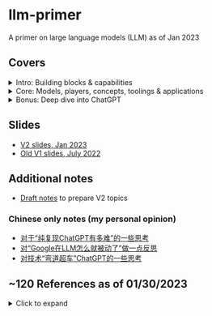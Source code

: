 # llm-primer
A primer on large language models (LLM) as of Jan 2023

## Covers
<details>
  <summary>Intro: Building blocks & capabilities</summary>

  - LM and LLM
  - Transformer
  - How are LLMs trained?
  - LLM decoding
  - LLM training in parallel
  - LLM capabilities, advanced capabilities and insance capabilities
</details>
<details>
  <summary>Core: Models, players, concepts, toolings & applications</summary>

  - Selected LLMs
    - BERT
    - GPT family
    - T5
    - GLM
  - LLM Players
    - big companies
    - institutes and startups)
  - LLM concepts
    - Pretraining, finetuning, prompt tuning
    - Scaling laws
    - Prompt engineering
    - Prompt tuning (soft prompt)
    - "Emergent abilities"
    - Chain of thoughts (CoT)
    - Least-to-most prompting
    - Hallucination
    - Retrieval LLM
    - RLHF for LLM
    - Mixture of Experts (MoE) LLM
  - LLM Tooling
    - Huggingface
    - TF hub, Torch NLP, PaddleNLP
    - Transformers lib, Colossal-ai, Ray and NanoGPT
    - Other toolings
  - LLM Applications

</details>
<details>
  <summary>Bonus: Deep dive into ChatGPT</summary>

  - ChatGPT model evolvment
  - Research (InstructGPT) overview
  - Possible next steps for ChatGPT?
  - Engineering discussion
  - Rough estimate to train/server chatgpt
  - My thoughts on technical challenges to reproduce ChatGPT
  - What less optimal choices Google made related to ChatGPT delayed Google to release similar product?
  - Fun facts
  - ChatGPT challenges
  - Final question: Will ChatGPT become next iPhone, or next Alexa, or next ClubHouse?
  
</details>

## Slides
- [V2 slides, Jan 2023](https://github.com/hululuzhu/llm-primer/blob/main/llm_primer_v2_jan_2023.pdf)
- [Old V1 slides, July 2022](https://github.com/hululuzhu/fun-paper-sharing/blob/main/slides/llm_primer_v1.pdf)


## Additional notes
- [Draft notes](draft_notes_llm_primer.pdf) to prepare V2 topics

### Chinese only notes (my personal opinion)
- [对于“纯复现ChatGPT有多难”的一些思考](chinese_only_tech_challanges_reproduce_chatgpt.md)
- [对“Google在LLM怎么就被动了”做一点反思](chinese_only_thoughts_on_less_optimal_choices_by_google.md)
- [对技术“弯道超车”ChatGPT的一些思考](chinese_only_crazy_ideas_surpass_chatgpt.md)

## ~120 References as of 01/30/2023
<details>
  <summary>Click to expand</summary>

  - [[1706.03741] Deep reinforcement learning from human preferences](https://arxiv.org/abs/1706.03741)
  - [[1706.03762] Attention Is All You Need](https://arxiv.org/abs/1706.03762)
  - [[1810.04805] BERT: Pre-training of Deep Bidirectional Transformers for Language Understanding](https://arxiv.org/abs/1810.04805)
  - [[1904.00962] Large Batch Optimization for Deep Learning: Training BERT in 76 minutes](https://arxiv.org/abs/1904.00962)
  - [[1907.11692] RoBERTa: A Robustly Optimized BERT Pretraining Approach](https://arxiv.org/abs/1907.11692)
  - [[1910.10683] Exploring the Limits of Transfer Learning with a Unified Text-to-Text Transformer](https://arxiv.org/abs/1910.10683)
  - [[2001.08361] Scaling Laws for Neural Language Models](https://arxiv.org/abs/2001.08361)
  - [[2005.14165] Language Models are Few-Shot Learners](https://arxiv.org/abs/2005.14165)
  - [[2103.00823] M6: A Chinese Multimodal Pretrainer](https://arxiv.org/abs/2103.00823)
  - [[2104.08691] The Power of Scale for Parameter-Efficient Prompt Tuning](https://arxiv.org/abs/2104.08691)
  - [[2104.09864] RoFormer: Enhanced Transformer with Rotary Position Embedding](https://arxiv.org/abs/2104.09864)
  - [[2106.04554] A Survey of Transformers](https://arxiv.org/abs/2106.04554)
  - [[2111.06377] Masked Autoencoders Are Scalable Vision Learners](https://arxiv.org/abs/2111.06377)
  - [[2112.12731] ERNIE 3.0 Titan: Exploring Larger-scale Knowledge Enhanced Pre-training for Language Understanding and Generation](https://arxiv.org/abs/2112.12731)
  - [[2201.08239] LaMDA: Language Models for Dialog Applications](https://arxiv.org/abs/2201.08239)
  - [[2201.11903] Chain-of-Thought Prompting Elicits Reasoning in Large Language Models](https://arxiv.org/abs/2201.11903)
  - [[2203.15556] Training Compute-Optimal Large Language Models](https://arxiv.org/abs/2203.15556)
  - [[2204.05862] Training a Helpful and Harmless Assistant with Reinforcement Learning from Human Feedback](https://arxiv.org/abs/2204.05862)
  - [[2205.01068] OPT: Open Pre-trained Transformer Language Models](https://arxiv.org/abs/2205.01068)
  - [[2205.05198] Reducing Activation Recomputation in Large Transformer Models](https://arxiv.org/abs/2205.05198)
  - [[2205.10625] Least-to-Most Prompting Enables Complex Reasoning in Large Language Models](https://arxiv.org/abs/2205.10625)
  - [[2205.11916] Large Language Models are Zero-Shot Reasoners](https://arxiv.org/abs/2205.11916)
  - [[2206.07682] Emergent Abilities of Large Language Models](https://arxiv.org/abs/2206.07682)
  - [[2207.01780] CodeRL: Mastering Code Generation through Pretrained Models and Deep Reinforcement Learning](https://arxiv.org/abs/2207.01780)
  - [[2208.03299] Atlas: Few-shot Learning with Retrieval Augmented Language Models](https://arxiv.org/abs/2208.03299)
  - [[2210.02414] GLM-130B: An Open Bilingual Pre-trained Model](https://arxiv.org/abs/2210.02414)
  - [[D] GPT-3, The $4,600,000 Language Model : r/MachineLearning](https://www.reddit.com/r/MachineLearning/comments/h0jwoz/d_gpt3_the_4600000_language_model/)
  - [Alibaba Cloud Launches 'ModelScope,' An Open-Source Model-as-a-Service (MaaS) Platform that Comes with Hundreds of Artificial Intelligence (AI) Models - MarkTechPost](https://www.marktechpost.com/2022/11/21/alibaba-cloud-launches-modelscope-an-open-source-model-as-a-service-maas-platform-that-comes-with-hundreds-of-artificial-intelligence-ai-models/)
  - [Aligning Language Models to Follow Instructions](https://openai.com/blog/instruction-following/)
  - [AlphaGo](https://www.deepmind.com/research/highlighted-research/alphago)
  - [Anthropic](https://www.anthropic.com/)
  - [BART: Denoising Sequence-to-Sequence Pre-training for Natural Language Generation, Translation, and Comprehension | Facebook AI Research](https://ai.facebook.com/research/publications/bart-denoising-sequence-to-sequence-pre-training-for-natural-language-generation-translation-and-comprehension/)
  - [Better Language Models and Their Implications](https://openai.com/blog/better-language-models/)
  - [BigScience](https://bigscience.huggingface.co/)
  - [BlenderBot 3: An AI Chatbot That Improves Through Conversation | Meta](https://about.fb.com/news/2022/08/blenderbot-ai-chatbot-improves-through-conversation/)
  - [Building safer dialogue agents](https://www.deepmind.com/blog/building-safer-dialogue-agents)
  - [Chat GPT (可能)是怎麼煉成的 - GPT 社會化的過程](https://www.youtube.com/watch?v=e0aKI2GGZNg)
  - [ChatGPT cheats? Triangle professors grapple with viral AI technology as semester starts](https://www.newsobserver.com/news/local/article270952057.html)
  - [ChatGPT produces made-up nonexistent references | Hacker News](https://news.ycombinator.com/item?id=33841672)
  - [ChatGPT, Open AI's Chatbot, Is Spitting Out Biased, Sexist Results - Bloomberg](https://www.bloomberg.com/news/newsletters/2022-12-08/chatgpt-open-ai-s-chatbot-is-spitting-out-biased-sexist-results)
  - [ChatGPT: Optimizing Language Models for Dialogue](https://openai.com/blog/chatgpt/)
  - [Code for CodeT5: a new code-aware pre-trained encoder-decoder model.](https://github.com/salesforce/CodeT5)
  - [Colossal-AI](https://colossalai.org/)
  - [DeepMind’s AlphaCode AI writes code at a competitive level | TechCrunch](https://techcrunch.com/2022/02/02/deepminds-alphacode-ai-writes-code-at-a-competitive-level/)
  - [Democratizing access to large-scale language models with OPT-175B](https://ai.facebook.com/blog/democratizing-access-to-large-scale-language-models-with-opt-175b/)
  - [Don’t Ban ChatGPT in Schools. Teach With It. - The New York Times](https://www.nytimes.com/2023/01/12/technology/chatgpt-schools-teachers.html)
  - [EleutherAI](https://www.eleuther.ai/)
  - [EleutherAI/gpt-neox-20b · Hugging Face](https://huggingface.co/EleutherAI/gpt-neox-20b)
  - [Exploring Transfer Learning with T5: the Text-To-Text Transfer Transformer – Google AI Blog](https://ai.googleblog.com/2020/02/exploring-transfer-learning-with-t5.html)
  - [galactica research model by Meta](https://galactica.org/)
  - [Generative adversarial network - Wikipedia](https://en.wikipedia.org/wiki/Generative_adversarial_network)
  - [GitHub - f/awesome-chatgpt-prompts: This repo includes ChatGPT prompt curation to use ChatGPT better.](https://github.com/f/awesome-chatgpt-prompts)
  - [GitHub - google/BIG-bench: Beyond the Imitation Game collaborative benchmark for measuring and extrapolating the capabilities of language models](https://github.com/google/BIG-bench)
  - [GitHub - huggingface/transformers: 🤗 Transformers: State-of-the-art Machine Learning for Pytorch, TensorFlow, and JAX.](https://github.com/huggingface/transformers)
  - [GitHub - karpathy/nanoGPT: The simplest, fastest repository for training/finetuning medium-sized GPTs.](https://github.com/karpathy/nanoGPT)
  - [GitHub - openai/openai-cookbook: Techniques to improve reliability](https://github.com/openai/openai-cookbook/blob/main/techniques_to_improve_reliability.md)
  - [GitHub - PaddlePaddle/PaddleNLP](https://github.com/PaddlePaddle/PaddleNLP)
  - [GitHub Copilot · Your AI pair programmer](https://github.com/features/copilot)
  - [github: Jianlin Su bojone](https://github.com/bojone)
  - [GitHub's AI Coding Assistant Copilot Launches - Voicebot.ai](https://voicebot.ai/2022/06/22/githubs-ai-coding-assistant-copilot-launches/)
  - [GLM-130B: An Open Bilingual Pre-Trained Model](https://github.com/THUDM/GLM-130B)
  - [gluebenchmark Leaderboard](https://gluebenchmark.com/leaderboard/)
  - [Google AI Introduces Minerva: A Natural Language Processing (NLP) Model That Solves Mathematical Questions - MarkTechPost](https://www.marktechpost.com/2022/07/04/google-ai-introduces-minerva-a-natural-language-processing-nlp-model-that-solves-mathematical-questions/)
  - [Google Sidelines Engineer Who Claims Its A.I. Is Sentient - The New York Times](https://www.nytimes.com/2022/06/12/technology/google-chatbot-ai-blake-lemoine.html)
  - [Google's Massive New Language Model Can Explain Jokes](https://www.datanami.com/2022/04/22/googles-massive-new-language-model-can-explain-jokes/)
  - [Got It AI creates truth checker for ChatGPT 'hallucinations' | VentureBeat](https://venturebeat.com/ai/got-it-ai-creates-truth-checker-for-chatgpt-hallucinations/)
  - [GPT-3 Powers the Next Generation of Apps](https://openai.com/blog/gpt-3-apps/)
  - [GSM8K Dataset | Papers With Code](https://paperswithcode.com/dataset/gsm8k)
  - [How come GPT can seem so brilliant one minute and so breathtakingly dumb the next?](https://garymarcus.substack.com/p/how-come-gpt-can-seem-so-brilliant)
  - [How does GPT Obtain its Ability? Tracing Emergent Abilities of Language Models to their Sources](https://yaofu.notion.site/How-does-GPT-Obtain-its-Ability-Tracing-Emergent-Abilities-of-Language-Models-to-their-Sources-b9a57ac0fcf74f30a1ab9e3e36fa1dc1)
  - [HUAWEI Noah's Ark Lab · GitHub](https://github.com/huawei-noah/Pretrained-Language-Model/tree/master/PanGu-%CE%B1)
  - [HuggingFace: Deploy Hugging Face models easily with Amazon SageMaker](https://huggingface.co/blog/deploy-hugging-face-models-easily-with-amazon-sagemaker)
  - [HuggingFace: Fine-tune a pretrained model](https://huggingface.co/docs/transformers/training)
  - [HuggingFace: How to generate text: using different decoding methods for language generation with Transformers](https://huggingface.co/blog/how-to-generate)
  - [HuggingFace: Models](https://huggingface.co/docs/transformers/main_classes/model)
  - [HuggingFace: Pipelines](https://huggingface.co/docs/transformers/main_classes/pipelines)
  - [HuggingFace: Tokenizer](https://huggingface.co/docs/transformers/main_classes/tokenizer)
  - [HuggingFace: Uploading models](https://huggingface.co/docs/hub/models-uploading)
  - [Improving language models by retrieving from trillions of tokens](https://www.deepmind.com/publications/improving-language-models-by-retrieving-from-trillions-of-tokens)
  - [Improving Language Understanding by Generative Pre-Training](https://s3-us-west-2.amazonaws.com/openai-assets/research-covers/language-unsupervised/language_understanding_paper.pdf)
  - [Introducing FLAN: More generalizable Language Models with Instruction Fine-Tuning](https://ai.googleblog.com/2021/10/introducing-flan-more-generalizable.html)
  - [Introducing Pathways: A next-generation AI architecture](https://blog.google/technology/ai/introducing-pathways-next-generation-ai-architecture/)
  - [Jonathan Hui: How much do I like ChatGPT?](https://jonathan-hui.medium.com/how-much-do-i-like-chatgpt-3d8a3216e137)
  - [LaMDA and the Sentient AI Trap | WIRED](https://www.wired.com/story/lamda-sentient-ai-bias-google-blake-lemoine/)
  - [LaMDA: our breakthrough conversation technology](https://blog.google/technology/ai/lamda/)
  - [Language Model – AI2 Blog](https://blog.allenai.org/tagged/language-model)
  - [Large Language Models and Where to Use Them: Part 1](https://txt.cohere.ai/llm-use-cases/)
  - [M6 by Alibaba: MultiModality-to-MultiModality Multitask Mega-transformer](https://www.infoq.cn/article/xIX9lekuuLcXewc5iphF)
  - [Microsoft dumping ton of cash into ChatGPT Office infusion | AppleInsider](https://appleinsider.com/articles/23/01/10/microsoft-dumping-ton-of-cash-into-chatgpt-office-infusion)
  - [Microsoft Set To Integrate ChatGPT With Bing | CDOTrends](https://www.cdotrends.com/story/17758/microsoft-set-integrate-chatgpt-bing)
  - [Minerva: Solving Quantitative Reasoning Problems with Language Models – Google AI Blog](https://ai.googleblog.com/2022/06/minerva-solving-quantitative-reasoning.html)
  - [Mosaic LLMs (Part 2): GPT-3 quality for <$500k](https://www.mosaicml.com/blog/gpt-3-quality-for-500k#:~:text=The%20bottom%20line%3A%20it%20costs,10x%20less%20than%20people%20think.)
  - [nanoGPT/scaling_laws.ipynb at master](https://github.com/karpathy/nanoGPT/blob/master/scaling_laws.ipynb)
  - [New and Improved Content Moderation Tooling](https://openai.com/blog/new-and-improved-content-moderation-tooling/)
  - [New York City Department of Education Bans ChatGPT](https://www.govtech.com/education/k-12/new-york-city-department-of-education-bans-chatgpt)
  - [OpenAI ‘GPT-f’ Delivers SOTA Performance in Automated Mathematical Theorem Proving | Synced](https://syncedreview.com/2020/09/10/openai-gpt-f-delivers-sota-performance-in-automated-mathematical-theorem-proving/)
  - [OpenAI begins piloting ChatGPT Professional, a premium version of its viral chatbot | TechCrunch](https://techcrunch.com/2023/01/11/openai-begins-piloting-chatgpt-professional-a-premium-version-of-its-viral-chatbot/)
  - [OpenAI Codex](https://openai.com/blog/openai-codex/)
  - [OpenAI Just Released the AI It Said Was Too Dangerous to Share](https://futurism.com/the-byte/openai-released-ai-dangerous-share)
  - [OpenAI Model index for researchers](https://beta.openai.com/docs/model-index-for-researchers)
  - [OpenAI says its text-generating algorithm GPT-2 is too dangerous to release.](https://slate.com/technology/2019/02/openai-gpt2-text-generating-algorithm-ai-dangerous.html)
  - [OpenAI's new ChatGPT bot: 10 dangerous things it's capable of](https://www.bleepingcomputer.com/news/technology/openais-new-chatgpt-bot-10-dangerous-things-its-capable-of/)
  - [Outrageously Large Neural Networks: The Sparsely-Gated Mixture-of-Experts Layer – Google Research](https://research.google/pubs/pub45929/)
  - [Pathways Language Model (PaLM): Scaling to 540 Billion Parameters for Breakthrough Performance](https://ai.googleblog.com/2022/04/pathways-language-model-palm-scaling-to.html)
  - [PyTorch-NLP](https://modelzoo.co/model/pytorch-nlp)
  - [Ray Distributed Computing - Anyscale](https://www.anyscale.com/ray-open-source)
  - [Research | Stanford HAI](https://hai.stanford.edu/research)
  - [Researcher Tells AI to Write a Paper About Itself, Then Submits It to Academic Journal](https://futurism.com/gpt3-academic-paper)
  - [Salesforce’s CodeRL Achieves SOTA Code Generation Results With Strong Zero-Shot Transfer Capabilities | Synced](https://syncedreview.com/2022/07/07/salesforces-coderl-achieves-sota-code-generation-results-with-strong-zero-shot-transfer-capabilities/)
  - [Solving (Some) Formal Math Olympiad Problems](https://openai.com/blog/formal-math/)
  - [Stable Diffusion 2-1 - a Hugging Face Space by stabilityai](https://huggingface.co/spaces/stabilityai/stable-diffusion)
  - [SuperGLUE: A Stickier Benchmark for General-Purpose Language Understanding Systems](https://papers.nips.cc/paper/2019/hash/4496bf24afe7fab6f046bf4923da8de6-Abstract.html)
  - [Techniques for Training Large Neural Networks](https://openai.com/blog/techniques-for-training-large-neural-networks/)
  - [Temporary policy: ChatGPT is banned - Meta Stack Overflow](https://meta.stackoverflow.com/questions/421831/temporary-policy-chatgpt-is-banned)
  - [TensorFlow Hub](https://www.tensorflow.org/hub)
  - [The Annotated Transformer](https://nlp.seas.harvard.edu/2018/04/03/attention.html)
  - [Twitter @goodside as of Jan 2023](https://twitter.com/goodside/status/1598874674204618753?lang=en)
  - [Twitter @goodside as of Jan 2023](https://twitter.com/goodside/status/1610482565106012160)
  - [Twitter @Grady_Booch as of Jan 2023](https://twitter.com/Grady_Booch/status/1593033061423550464)
  - [Twitter @sama as of Jan 2023](https://twitter.com/sama/status/1599671496636780546?lang=en)
  - [What is GPT-3? Everything your business needs to know about OpenAI’s breakthrough AI language program | ZDNET](https://www.zdnet.com/article/what-is-gpt-3-everything-business-needs-to-know-about-openais-breakthrough-ai-language-program)
  - [Who Ultimately Owns Content Generated By ChatGPT And Other AI Platforms?](https://www.forbes.com/sites/joemckendrick/2022/12/21/who-ultimately-owns-content-generated-by-chatgpt-and-other-ai-platforms/?sh=50c960845423)
  - [Why Meta’s latest large language model only survived three days online | MIT Technology Review](https://www.technologyreview.com/2022/11/18/1063487/meta-large-language-model-ai-only-survived-three-days-gpt-3-science/)
  - [Wu Dao 2.0: China’s Answer To GPT-3. Only Better](https://analyticsindiamag.com/wu-dao-2-0-chinas-answer-to-gpt-3-only-better/)
  - [Zhuiyi Technology](https://en.zhuiyi.ai/)
</details>
